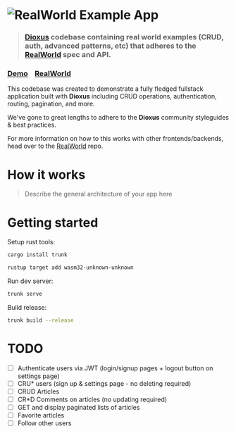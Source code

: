 # ![RealWorld Example App](logo.png)

> ### [Dioxus](https://dioxuslabs.com/) codebase containing real world examples (CRUD, auth, advanced patterns, etc) that adheres to the [RealWorld](https://github.com/gothinkster/realworld) spec and API.

### [Demo](https://demo.realworld.io/)&nbsp;&nbsp;&nbsp;&nbsp;[RealWorld](https://github.com/gothinkster/realworld)

This codebase was created to demonstrate a fully fledged fullstack application built with **Dioxus** including CRUD operations, authentication, routing, pagination, and more.

We've gone to great lengths to adhere to the **Dioxus** community styleguides & best practices.

For more information on how to this works with other frontends/backends, head over to the [RealWorld](https://github.com/gothinkster/realworld) repo.

# How it works

> Describe the general architecture of your app here

# Getting started

Setup rust tools:

```sh
cargo install trunk

rustup target add wasm32-unknown-unknown
```

Run dev server:

```sh
trunk serve
```

Build release:

```sh
trunk build --release
```

# TODO

- [ ] Authenticate users via JWT (login/signup pages + logout button on settings page)
- [ ] CRU\* users (sign up & settings page - no deleting required)
- [ ] CRUD Articles
- [ ] CR\*D Comments on articles (no updating required)
- [ ] GET and display paginated lists of articles
- [ ] Favorite articles
- [ ] Follow other users
